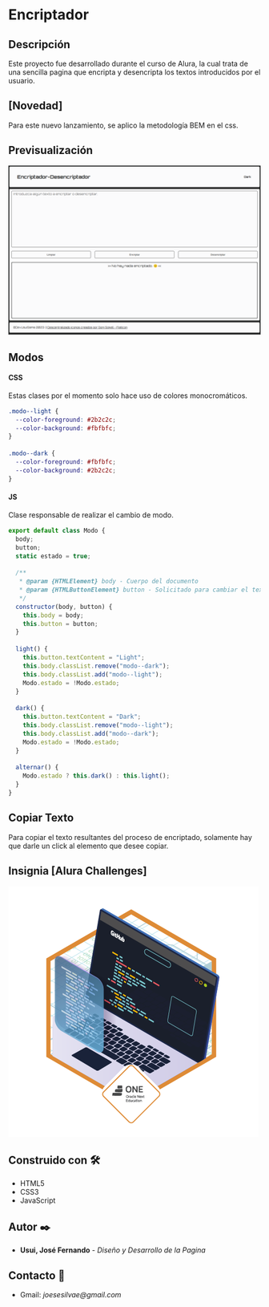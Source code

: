 # Encriptador

## Descripción

Este proyecto fue desarrollado durante el curso de Alura, la cual trata de una sencilla pagina que encripta y desencripta los textos introducidos por el usuario.

## [Novedad]
Para este nuevo lanzamiento, se aplico la metodología BEM en el css.

## Previsualización

![alt](assets/img/Capture-Encriptador-Desencriptador.png)

## Modos

#### CSS
Estas clases por el momento solo hace uso de colores monocromáticos.
```css
.modo--light {
  --color-foreground: #2b2c2c;
  --color-background: #fbfbfc;
}

.modo--dark {
  --color-foreground: #fbfbfc;
  --color-background: #2b2c2c;
}
```

#### JS
Clase responsable de realizar el cambio de modo.
```js
export default class Modo {
  body;
  button;
  static estado = true;

  /**
   * @param {HTMLElement} body - Cuerpo del documento
   * @param {HTMLButtonElement} button - Solicitado para cambiar el texto
   */
  constructor(body, button) {
    this.body = body;
    this.button = button;
  }

  light() {
    this.button.textContent = "Light";
    this.body.classList.remove("modo--dark");
    this.body.classList.add("modo--light");
    Modo.estado = !Modo.estado;
  }

  dark() {
    this.button.textContent = "Dark";
    this.body.classList.remove("modo--light");
    this.body.classList.add("modo--dark");
    Modo.estado = !Modo.estado;
  }

  alternar() {
    Modo.estado ? this.dark() : this.light();
  }
}
```

## Copiar Texto

Para copiar el texto resultantes del proceso de encriptado, solamente hay que darle un click al elemento que desee copiar.

## Insignia [Alura Challenges]

![alt](assets/img/cms_files_10224_1671210503Prancheta_3.png)

## Construido con 🛠️

* HTML5
* CSS3
* JavaScript

## Autor ✒️
* **Usui, José Fernando** - *Diseño y Desarrollo de la Pagina*

## Contacto 📱
* Gmail: _joesesilvae@gmail.com_
